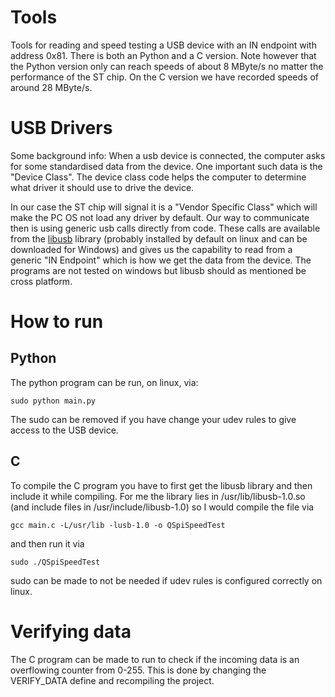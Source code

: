 # Tools

Tools for reading and speed testing a USB device with an IN endpoint with address 0x81. There is both an Python and a C version. Note however that the Python version only can reach speeds of about 8 MByte/s no matter the performance of the ST chip. On the C version we have recorded speeds of around 28 MByte/s.

# USB Drivers

Some background info:
When a usb device is connected, the computer asks for some standardised data from the device. One important such data is the "Device Class". The device class code helps the computer to determine what driver it should use to drive the device. 

In our case the ST chip will signal it is a "Vendor Specific Class" which will make the PC OS not load any driver by default. Our way to communicate then is using generic usb calls directly from code. These calls are available from the [libusb](https://libusb.info/) library (probably installed by default on linux and can be downloaded for Windows) and gives us the capability to read from a generic "IN Endpoint" which is how we get the data from the device. The programs are not tested on windows but libusb should as mentioned be cross platform.

# How to run

## Python

The python program can be run, on linux, via:
```
sudo python main.py
```
The sudo can be removed if you have change your udev rules to give access to the USB device.

## C

To compile the C program you have to first get the libusb library and then include it while compiling. For me the library lies in /usr/lib/libusb-1.0.so (and include files in /usr/include/libusb-1.0) so I would compile the file via    
```
gcc main.c -L/usr/lib -lusb-1.0 -o QSpiSpeedTest
```
and then run it via
```
sudo ./QSpiSpeedTest
```
sudo can be made to not be needed if udev rules is configured correctly on linux.

# Verifying data

The C program can be made to run to check if the incoming data is an overflowing counter from 0-255. This is done by changing the VERIFY_DATA define and recompiling the project.
